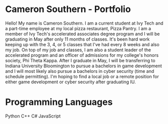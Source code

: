 # Cameron Southern - Portfolio
Hello! My name is Cameron Southern. I am a current student at Ivy Tech and a part-time employee at my local pizza restaurant, Pizza Pantry. I am a member of Ivy Tech's accelerated associates degree program and I will be graduating in May after only 11 months of classes. It's been hard work keeping up with the 3, 4, or 5 classes that I've had every 8 weeks and also my job. On top of my job and classes, I am also a student leader of the accelerated program and an officer of admissions for my college's honors society, Phi Theta Kappa. After I graduate in May, I will be transferring to Indiana University Bloomington to pursue a bachelors in game development and I will most likely also pursue a bachelors in cyber security (time and schedule permitting). I'm hoping to find a local job or a remote position for either game development or cyber security after graduating IU.

# Programming Languages
Python
C++
C#
JavaScript
